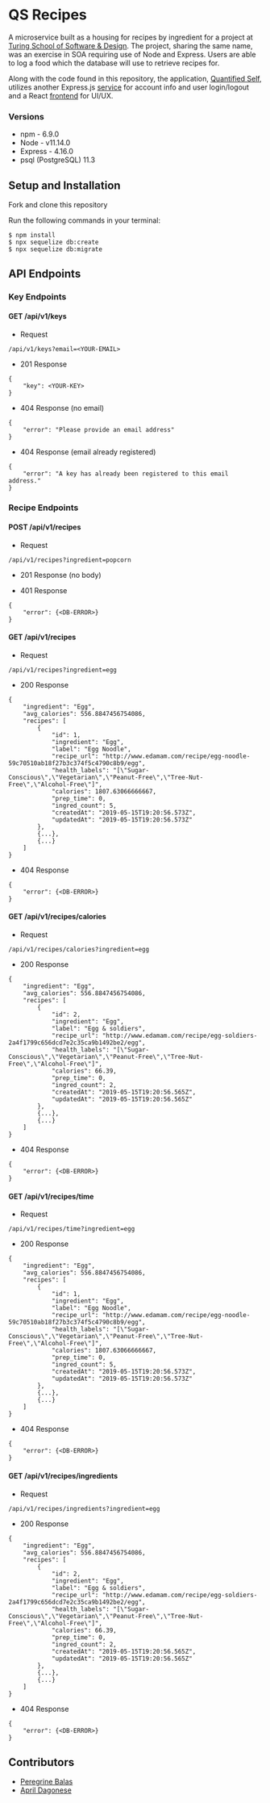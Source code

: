 # QS Recipes

A microservice built as a housing for recipes by ingredient for a project at [Turing School of Software & Design](turing.io). The project, sharing the same name, was an exercise in SOA requiring use of Node and Express. Users are able to log a food which the database will use to retrieve recipes for.

Along with the code found in this repository, the application, [Quantified Self](https://quantifiedselfapp.herokuapp.com), utilizes another Express.js [service](https://github.com/PeregrineReed/quantified-self) for account info and user login/logout and a React [frontend](https://github.com/aprildagonese/qs_frontend) for UI/UX.

### Versions
* npm - 6.9.0
* Node - v11.14.0
* Express - 4.16.0
* psql (PostgreSQL) 11.3

## Setup and Installation

Fork and clone this repository

Run the following commands in your terminal:
```
$ npm install
$ npx sequelize db:create
$ npx sequelize db:migrate
```

## API Endpoints

### Key Endpoints

#### GET /api/v1/keys
* Request
```
/api/v1/keys?email=<YOUR-EMAIL>
```

* 201 Response
```
{
    "key": <YOUR-KEY>
}
```

* 404 Response (no email)
```
{
    "error": "Please provide an email address"
}
```

* 404 Response (email already registered)
```
{
    "error": "A key has already been registered to this email address."
}
```

### Recipe Endpoints

#### POST /api/v1/recipes
* Request
```
/api/v1/recipes?ingredient=popcorn
```

* 201 Response (no body)

* 401 Response
```
{
    "error": {<DB-ERROR>}
}
```

#### GET /api/v1/recipes
* Request
```
/api/v1/recipes?ingredient=egg
```

* 200 Response
```
{
    "ingredient": "Egg",
    "avg_calories": 556.8847456754086,
    "recipes": [
        {
            "id": 1,
            "ingredient": "Egg",
            "label": "Egg Noodle",
            "recipe_url": "http://www.edamam.com/recipe/egg-noodle-59c70510ab18f27b3c374f5c4790c8b9/egg",
            "health_labels": "[\"Sugar-Conscious\",\"Vegetarian\",\"Peanut-Free\",\"Tree-Nut-Free\",\"Alcohol-Free\"]",
            "calories": 1807.63066666667,
            "prep_time": 0,
            "ingred_count": 5,
            "createdAt": "2019-05-15T19:20:56.573Z",
            "updatedAt": "2019-05-15T19:20:56.573Z"
        },
        {...},
        {...}
    ]
}
```

* 404 Response
```
{
    "error": {<DB-ERROR>}
}
```

#### GET /api/v1/recipes/calories
* Request
```
/api/v1/recipes/calories?ingredient=egg
```

* 200 Response
```
{
    "ingredient": "Egg",
    "avg_calories": 556.8847456754086,
    "recipes": [
        {
            "id": 2,
            "ingredient": "Egg",
            "label": "Egg & soldiers",
            "recipe_url": "http://www.edamam.com/recipe/egg-soldiers-2a4f1799c656dcd7e2c35ca9b1492be2/egg",
            "health_labels": "[\"Sugar-Conscious\",\"Vegetarian\",\"Peanut-Free\",\"Tree-Nut-Free\",\"Alcohol-Free\"]",
            "calories": 66.39,
            "prep_time": 0,
            "ingred_count": 2,
            "createdAt": "2019-05-15T19:20:56.565Z",
            "updatedAt": "2019-05-15T19:20:56.565Z"
        },
        {...},
        {...}
    ]
}
```

* 404 Response
```
{
    "error": {<DB-ERROR>}
}
```

#### GET /api/v1/recipes/time
* Request
```
/api/v1/recipes/time?ingredient=egg
```

* 200 Response
```
{
    "ingredient": "Egg",
    "avg_calories": 556.8847456754086,
    "recipes": [
        {
            "id": 1,
            "ingredient": "Egg",
            "label": "Egg Noodle",
            "recipe_url": "http://www.edamam.com/recipe/egg-noodle-59c70510ab18f27b3c374f5c4790c8b9/egg",
            "health_labels": "[\"Sugar-Conscious\",\"Vegetarian\",\"Peanut-Free\",\"Tree-Nut-Free\",\"Alcohol-Free\"]",
            "calories": 1807.63066666667,
            "prep_time": 0,
            "ingred_count": 5,
            "createdAt": "2019-05-15T19:20:56.573Z",
            "updatedAt": "2019-05-15T19:20:56.573Z"
        },
        {...},
        {...}
    ]
}
```

* 404 Response
```
{
    "error": {<DB-ERROR>}
}
```

#### GET /api/v1/recipes/ingredients
* Request
```
/api/v1/recipes/ingredients?ingredient=egg
```

* 200 Response
```
{
    "ingredient": "Egg",
    "avg_calories": 556.8847456754086,
    "recipes": [
        {
            "id": 2,
            "ingredient": "Egg",
            "label": "Egg & soldiers",
            "recipe_url": "http://www.edamam.com/recipe/egg-soldiers-2a4f1799c656dcd7e2c35ca9b1492be2/egg",
            "health_labels": "[\"Sugar-Conscious\",\"Vegetarian\",\"Peanut-Free\",\"Tree-Nut-Free\",\"Alcohol-Free\"]",
            "calories": 66.39,
            "prep_time": 0,
            "ingred_count": 2,
            "createdAt": "2019-05-15T19:20:56.565Z",
            "updatedAt": "2019-05-15T19:20:56.565Z"
        },
        {...},
        {...}
    ]
}
```

* 404 Response
```
{
    "error": {<DB-ERROR>}
}
```

## Contributors

* [Peregrine Balas](https://github.com/PeregrineReed)
* [April Dagonese](https://github.com/aprildagonese)
